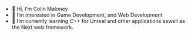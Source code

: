 - 👋 Hi, I’m Colin Maloney
- 👀 I’m interested in Game Development, and Web Development
- 🌱 I’m currently learning C++ for Unreal and other applications aswell as the Next web framework.

<!---
Best-code/Best-code is a ✨ special ✨ repository because its `README.md` (this file) appears on your GitHub profile.
You can click the Preview link to take a look at your changes.
--->
